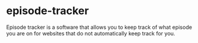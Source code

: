 # episode-tracker

Episode tracker is a software that allows you to keep track of what episode you are on for websites that do not automatically keep track for you.

